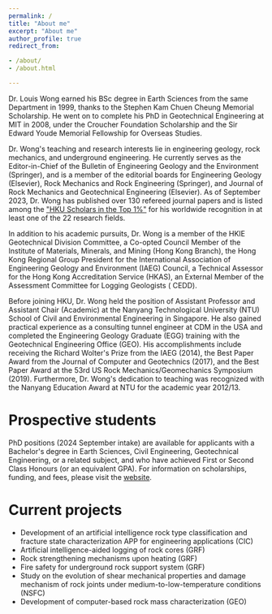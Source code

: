 ```yaml
---
permalink: /
title: "About me"
excerpt: "About me"
author_profile: true
redirect_from:

- /about/
- /about.html

---
```


Dr. Louis Wong earned his BSc degree in Earth Sciences from the same Department in 1999, thanks to the Stephen Kam Chuen
Cheung Memorial Scholarship. He went on to complete his PhD in Geotechnical Engineering at MIT in 2008, under the
Croucher Foundation Scholarship and the Sir Edward Youde Memorial Fellowship for Overseas Studies.

Dr. Wong's teaching and research interests lie in engineering geology, rock mechanics, and underground engineering. He
currently serves as the Editor-in-Chief of the Bulletin of Engineering Geology and the Environment (Springer), and is a
member of the editorial boards for Engineering Geology (Elsevier), Rock Mechanics and Rock Engineering (Springer), and
Journal of Rock Mechanics and Geotechnical Engineering (Elsevier). As of September 2023, Dr. Wong has published over 130
refereed journal papers and is listed among
the ["HKU Scholars in the Top 1%"](http://hub.hku.hk/local/top1pc/top1pc.jsp) for his worldwide recognition in at least
one of the 22 research fields.

In addition to his academic pursuits, Dr. Wong is a member of the HKIE Geotechnical Division Committee, a Co-opted
Council Member of the Institute of Materials, Minerals, and Mining (Hong Kong Branch), the Hong Kong Regional Group
President for the International Association of Engineering Geology and Environment (IAEG) Council, a Technical Assessor
for the Hong Kong Accreditation Service (HKAS), an External Member of the Assessment Committee for Logging Geologists (
CEDD).

Before joining HKU, Dr. Wong held the position of Assistant Professor and Assistant Chair (Academic) at the Nanyang
Technological University (NTU) School of Civil and Environmental Engineering in Singapore. He also gained practical
experience as a consulting tunnel engineer at CDM in the USA and completed the Engineering Geology Graduate (EGG)
training with the Geotechnical Engineering Office (GEO). His accomplishments include receiving the Richard Wolter's
Prize from the IAEG (2014), the Best Paper Award from the Journal of Computer and Geotechnics (2017), and the Best Paper
Award at the 53rd US Rock Mechanics/Geomechanics Symposium (2019). Furthermore, Dr. Wong's dedication to teaching was
recognized with the Nanyang Education Award at NTU for the academic year 2012/13.

Prospective students
======
PhD positions (2024 September intake) are available for applicants with a Bachelor's degree in Earth Sciences, Civil
Engineering, Geotechnical Engineering, or a related subject, and who have achieved First or Second Class Honours (or an
equivalent GPA). For information on scholarships, funding, and fees, please visit
the [website](https://gradsch.hku.hk/gradsch/prospective-students/scholarship-funding-and-fees).

Current projects
======

* Development of an artificial intelligence rock type classification and fracture state characterization APP for
  engineering applications (CIC)
* Artificial intelligence-aided logging of rock cores (GRF)
* Rock strengthening mechanisms upon heating (GRF)
* Fire safety for underground rock support system (GRF)
* Study on the evolution of shear mechanical properties and damage mechanism of rock joints under
  medium-to-low-temperature conditions (NSFC)
* Development of computer-based rock mass characterization (GEO)

[//]: # (Site-wide configuration)

[//]: # (------)

[//]: # (The main configuration file for the site is in the base directory)

[//]: # (in [_config.yml]&#40;https://github.com/academicpages/academicpages.github.io/blob/master/_config.yml&#41;, which defines the)

[//]: # (content in the sidebars and other site-wide features. You will need to replace the default variables with ones about)

[//]: # (yourself and your site's github repository. The configuration file for the top menu is)

[//]: # (in [_data/navigation.yml]&#40;https://github.com/academicpages/academicpages.github.io/blob/master/_data/navigation.yml&#41;.)

[//]: # (For example, if you don't have a portfolio or blog posts, you can remove those items from that navigation.yml file to)

[//]: # (remove them from the header.)

[//]: # ()
[//]: # (Create content & metadata)

[//]: # (------)

[//]: # (For site content, there is one markdown file for each type of content, which are stored in directories like _)

[//]: # (publications, _talks, _posts, _teaching, or _pages. For example, each talk is a markdown file in)

[//]: # (the [_talks directory]&#40;https://github.com/academicpages/academicpages.github.io/tree/master/_talks&#41;. At the top of each)

[//]: # (markdown file is structured data in YAML about the talk, which the theme will parse to do lots of cool stuff. The same)

[//]: # (structured data about a talk is used to generate the list of talks on)

[//]: # (the [Talks page]&#40;https://academicpages.github.io/talks&#41;,)

[//]: # (each [individual page]&#40;https://academicpages.github.io/talks/2012-03-01-talk-1&#41; for specific talks, the talks section)

[//]: # (for the [CV page]&#40;https://academicpages.github.io/cv&#41;, and)

[//]: # (the [map of places you've given a talk]&#40;https://academicpages.github.io/talkmap.html&#41; &#40;if you run)

[//]: # (this [python file]&#40;https://github.com/academicpages/academicpages.github.io/blob/master/talkmap.py&#41;)

[//]: # (or [Jupyter notebook]&#40;https://github.com/academicpages/academicpages.github.io/blob/master/talkmap.ipynb&#41;, which creates)

[//]: # (the HTML for the map based on the contents of the _talks directory&#41;.)

[//]: # ()
[//]: # (**Markdown generator**)

[//]: # ()
[//]: # (I have also)

[//]: # (created [a set of Jupyter notebooks]&#40;https://github.com/academicpages/academicpages.github.io/tree/master/markdown_generator)

[//]: # (&#41; that converts a CSV containing structured data about talks or presentations into individual markdown files that will)

[//]: # (be properly formatted for the academicpages template. The sample CSVs in that directory are the ones I used to create my)

[//]: # (own personal website at stuartgeiger.com. My usual workflow is that I keep a spreadsheet of my publications and talks,)

[//]: # (then run the code in these notebooks to generate the markdown files, then commit and push them to the GitHub repository.)

[//]: # ()
[//]: # (How to edit your site's GitHub repository)

[//]: # (------)

[//]: # (Many people use a git client to create files on their local computer and then push them to GitHub's servers. If you are)

[//]: # (not familiar with git, you can directly edit these configuration and markdown files directly in the github.com)

[//]: # (interface. Navigate to a file &#40;)

[//]: # (like [this one]&#40;https://github.com/academicpages/academicpages.github.io/blob/master/_talks/2012-03-01-talk-1.md&#41; and)

[//]: # (click the pencil icon in the top right of the content preview &#40;to the right of the "Raw | Blame | History" buttons&#41;. You)

[//]: # (can delete a file by clicking the trashcan icon to the right of the pencil icon. You can also create new files or upload)

[//]: # (files by navigating to a directory and clicking the "Create new file" or "Upload files" buttons.)

[//]: # ()
[//]: # (Example: editing a markdown file for a talk)

[//]: # (![Editing a markdown file for a talk]&#40;/images/editing-talk.png&#41;)

[//]: # ()
[//]: # (For more info)

[//]: # (------)

[//]: # (More info about configuring academicpages can be found in [the guide]&#40;https://academicpages.github.io/markdown/&#41;.)

[//]: # (The [guides for the Minimal Mistakes theme]&#40;https://mmistakes.github.io/minimal-mistakes/docs/configuration/&#41; &#40;which)

[//]: # (this theme was forked from&#41; might also be helpful.)
